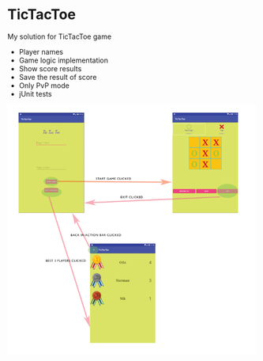 # TicTacToe
My solution for TicTacToe game  
* Player names
* Game logic implementation
* Show score results
* Save the result of score
* Only PvP mode
* jUnit tests

![](flow.PNG)